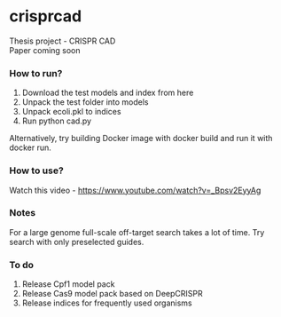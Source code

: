 # crisprcad
Thesis project - CRISPR CAD   
Paper coming soon   

### How to run?

1. Download the test models and index from here
2. Unpack the test folder into models
3. Unpack ecoli.pkl to indices
4. Run python cad.py   

Alternatively, try building Docker image with docker build and run it with docker run.

### How to use?
Watch this video - https://www.youtube.com/watch?v=_Bpsv2EyyAg

### Notes
For a large genome full-scale off-target search takes a lot of time. Try search with only preselected guides.

### To do
1. Release Cpf1 model pack
2. Release Cas9 model pack based on DeepCRISPR
3. Release indices for frequently used organisms

